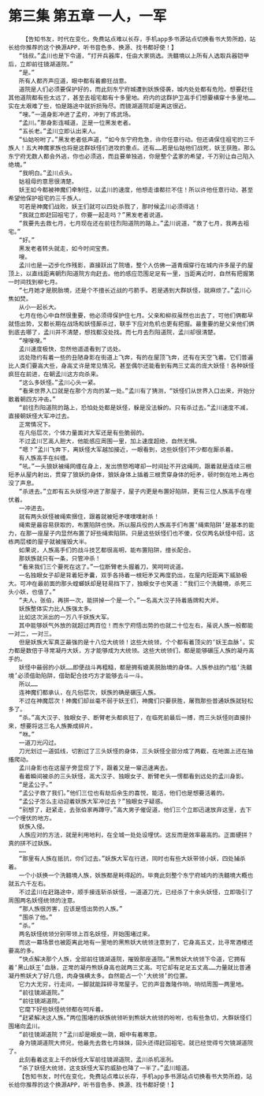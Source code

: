 # 第三集 第五章 一人，一军
        【告知书友，时代在变化，免费站点难以长存，手机app多书源站点切换看书大势所趋，站长给你推荐的这个换源APP，听书音色多、换源、找书都好使！】
       “钱叔。”孟川也是下令道，“打开兵器库，任由大家挑选。洗髓境以上所有人选取兵器铠甲后，立即前往镜湖道院。”
       “是。”
       所有人都齐声应道，眼中都有着癫狂战意。
       道院是人们必须要保护好的，而此刻东宁府城遭到妖族侵袭，城内处处都有危险。想要赶往其他道院都有些太远了，甚至去祖宅都有十多里地。府内的这群护卫高手们想要横穿十多里地……实在太艰难了些，怕是路途中就折损殆尽。而镜湖道院却是离这很近。
       “嗖。”一道身影冲进了孟府，冲到了练武场。
       “孟川。”那身影连喊道，正是一位黑发老者。
       “五长老。”孟川立即认出来人。
       “仙姑吩咐了。”黑发老者低声道，“如今东宁府危急，许你任意行动。但还请保住祖宅的三千族人！五大神魔家族也将是这群妖怪们进攻的重点。还有……若是仙姑他们战死，妖王获胜。那么东宁府无数人都会外逃，你也必须逃，而且要单独逃，你是整个孟家的希望，千万别让自己陷入绝境。”
       “我明白。”孟川点头。
       姑祖母的意思很清楚。
       妖王如今都被神魔们牵制住，以孟川的速度，他想走谁都拦不住！所以许他任意行动，甚至希望他保护祖宅的三千族人。
       可若是神魔们战败，妖王们就可以四处杀戮了，那时候孟川必须得逃！
       “我就立即赶回祖宅了，你要一起走吗？”黑发老者说道。
       “我要先去救七月，七月现在还在前往烈阳道院的路上。”孟川说道，“救了七月，我再去祖宅。”
       “好。”
       黑发老者转头就走，如今时间宝贵。
       嗖。
       孟川也是一迈步化作残影，直接跃出了院墙，整个人仿佛一道青烟穿行在城内许多屋子的屋顶上，以直线距离朝烈阳道院方向赶去。他的感应范围足足有一里，当距离近时，自然有把握第一时间找到柳七月。
       “七月她才是脱胎境，还是个不擅长近战的弓箭手。若是遇到大群妖怪，就麻烦了。”孟川心焦如焚。
       从小一起长大。
       七月在他心中自然很重要，他必须得保护住七月。父亲和柳叔虽然也出去了，可他们俩都早就悟出势，又都长期在战场和妖怪厮杀过，联手下应对危机也更有把握。最重要的是父亲他们俩到底去哪了，孟川并不清楚，想找都没处找。而七月去烈阳道院，孟川却很清楚。
       “嗖嗖嗖。”
       孟川速度极快，忽然他遥遥看到了远处。
       远处隐约有着一些的丑陋身影在街道上飞奔，有的在屋顶飞奔，还有在天空飞着。它们普遍比人类们要高大些，身高丈许是常见情况。甚至偶尔还能看到有两三丈高的庞大妖怪！各种妖怪疯狂在前进，在朝孟川这方向杀来。
       “这么多妖怪。”孟川心头一紧。
       “看来世界入口就是在那个方向的某一处。”孟川有了猜测，“妖怪们从世界入口出来，开始分散着朝四方冲击。”
       “前往烈阳道院的路上，恐怕处处都是妖怪，躲是没法躲的。只有杀过去。”孟川速度不减，直接朝妖怪大军冲过去。
       正常情况下。
       在凡俗层次，个体力量面对大军还是有些脆弱的。
       不过孟川艺高人胆大，他能感应周围一里，加上速度超绝，自然无惧。
       “嗯？”孟川飞奔下，离妖怪大军越加接近，一眼看到，这些妖怪们不少都在厮杀着。
       有人族高手在纠缠。
       “吼。”一头狼妖被绳网缠在身上，发出愤怒咆哮却一时间扯不开这绳网，跟着就是连续三根短矛从屋内射出，贯穿了狼妖的身体，狼妖身体上插着三根贯穿身体的短矛，顿时倒在地上再也没了声息。
       “杀进去。”立即有五头妖怪冲进了那屋子，屋子内更是布置好陷阱，更有三位人族高手在埋伏着。
       一冲进去。
       就有两头妖怪被绳索捆住，跟着就被短矛噗噗噗射杀！
       绳索是最容易获取的，布置陷阱也快。所以服兵役的人族高手们布置‘绳索陷阱’是基本的能力，在那一座屋子内显然布置了好些绳索陷阱。只是这些妖怪们也不傻，仅仅两名妖怪中招，这栋两层楼的屋子就被摧毁大半。
       如果说，人族高手们的战斗技艺都很高明，能布置陷阱，擅长配合。
       那妖族就只有一条，只管冲杀！
       “看来我们三个要死在这了。”一位断臂老头握着刀，笑呵呵说道。
       一名独眼女子却是背着短矛囊，双手各持着一根短矛又再度扔出，在屋内短距离下威胁极大。可冲在最前面的那头螳螂妖却是轻易挡下了，独眼女子也笑道：“我们三个洗髓境，杀死三头小妖，也值了。”
       “夫人，张伯，再拼一次，能拼掉一个是一个。”一名高大汉子持着盾牌和大斧。
       妖族整体实力比人族强太多。
       比如这次派出的一万八千妖族大军。
       其中能够妖气外放的就超过两百位！而东宁府悟出势的也就二十位左右，虽说人族一般都能一对二，一对三。
       但是妖族大军真正最强的是十八位大统领！这些大统领，个个都有着顶尖的‘妖王血脉’。实力都是数倍于寻常凝丹大妖，方才能够成为大统领。这些大统领们，都是能够碾压人族的凝丹高手的。
       妖怪中最弱的小妖……即便战斗再粗糙，都是拥有媲美脱胎境的身体。人族参战的门槛‘洗髓境’必须借助陷阱，借助配合技巧方才能够去斗一斗。
       所以……
       连神魔们都承认，在凡俗层次，妖族的确是碾压人族。
       不过在神魔层次！神魔们却丝毫不弱于妖王们，神魔们只要获胜，屠戮那些普通妖族就轻松多了。
       “杀。”高大汉子、独眼女子、断臂老头都疯狂了，在临死前最后一搏，而三头妖怪则直接扑来，想要将这三名人族撕成碎片。
       “咻。”
       一道刀光闪过。
       刀光划过一道弧线，切割过了三头妖怪的身体，三头妖怪全部分成了两截，在地面上还在抽搐爬动。
       孟川身影也在这屋子旁显现了下，跟着又是一窜迅速离去。
       看着瞬间被杀的三头妖怪，高大汉子、独眼女子、断臂老头一愣都看到远处的孟川身影。
       “是孟公子。”
       “孟公子救了我们。”他们三位也有劫后余生的喜悦，能活，他们也是想要活着的。
       “孟公子怎么主动迎着妖族大军冲过去？”独眼女子疑惑。
       “别想了，赶紧走，去张伯家再蹲守。”高大男子催促道，他们三个立即迅速放弃这里，去下一个埋伏的地方。
       妖族入侵。
       人族应对的方法，就是利用地利，在全城一处处设埋伏。这反而是效率最高的。正面硬拼？真的拼不过妖族。
       ……
       “那里有人族在抵抗，你们过去。”妖族大军在行进，同时也有些大妖带领小妖，四处捕杀着。
       一个小妖换一个洗髓境人族，妖族都是耗得起的。毕竟此刻整个东宁府城内的洗髓境大概也就五六千左右。
       不过孟川在赶路途中，顺手接连斩杀妖怪，一道道刀光，已经杀了十余头妖怪，立即吸引了周围两名妖怪统领的注意。
       “那人族很厉害，应该是悟出势的人族。”
       “围杀了他。”
       “杀。”
       两名妖怪统领分别带领上百名妖怪，开始围堵过来。
       而这一幕场景也被距离此地有一里地的黑熊妖大统领注意到了，它身高五丈，比寻常酒楼还要高的多。
       “快点解决那个人族，全部前往镜湖道院，摧毁那座道院。”黑熊妖大统领下令道，它拥有着‘黑山妖王’血脉，正常的凝丹熊妖身高也就两三丈高。可它却有足足五丈高……力量就比普通凝丹熊妖大了好几倍，肉身强横太多。自然能占一个‘大统领’的位置。
       它力大无穷，行走间，一脚就能踩碎寻常屋子。它的声音轰隆作响，响彻周围一两里地。
       “前往镜湖道院。”
       “前往镜湖道院。”
       它麾下好些妖怪统领都在呵斥着。
       “赶紧解决这人族。”两位围堵的妖族统领听到熊妖大统领的吩咐，也有些急切，大群妖怪们围堵向孟川。
       “前往镜湖道院？”孟川却是眼皮一跳，眼中有着寒意。
       身为镜湖道院大师兄，他最先去救七月妹妹，回头还得赶回祖宅。就已经觉得亏欠镜湖道院了。
       此刻看着这支上千的妖怪大军前往镜湖道院，孟川杀机凛冽。
       “杀了妖怪大统领，这支妖怪大军的威胁也降了一半了。”孟川暗道。
       【告知书友，时代在变化，免费站点难以长存，手机app多书源站点切换看书大势所趋，站长给你推荐的这个换源APP，听书音色多、换源、找书都好使！】